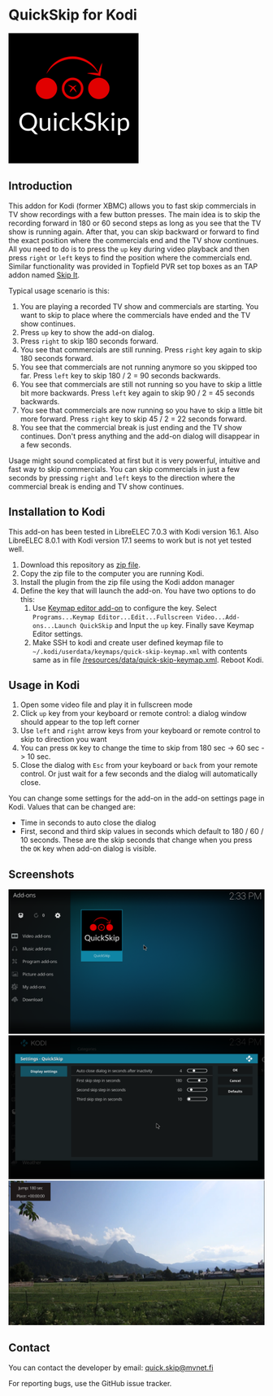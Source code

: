 # QuickSkip for Kodi 

<img src="icon.png" alt="QuickSkip logo"/>

## Introduction

This addon for Kodi (former XBMC) allows you to fast skip commercials in TV show recordings with a few button presses. The main idea is to skip the recording forward in 180 or 60 second steps as long as you see that the TV show is running again. After that, you can skip backward or forward to find the exact position where the commercials end and the TV show continues. All you need to do is to press the `up` key during video playback and then press `right` or `left` keys to find the position where the commercials end. Similar functionality was provided in Topfield PVR set top boxes as an TAP addon named [Skip It](http://www.saunalahti.fi/tsalomak/skipit.html).

Typical usage scenario is this:
1. You are playing a recorded TV show and commercials are starting. You want to skip to place where the commercials have ended and the TV show continues.
1. Press `up` key to show the add-on dialog.
1. Press `right` to skip 180 seconds forward.
1. You see that commercials are still running. Press `right` key again to skip 180 seconds forward.
1. You see that commercials are not running anymore so you skipped too far. Press `left` key to skip 180 / 2 = 90 seconds backwards.
1. You see that commercials are still not running so you have to skip a little bit more backwards. Press `left` key again to skip 90 / 2 = 45 seconds backwards.
1. You see that commercials are now running so you have to skip a little bit more forward. Press `right` key to skip 45 / 2 = 22 seconds forward.
1. You see that the commercial break is just ending and the TV show continues. Don't press anything and the add-on dialog will disappear in a few seconds.

Usage might sound complicated at first but it is very powerful, intuitive and fast way to skip commercials. You can skip commercials in just a few seconds by pressing `right` and `left` keys to the direction where the commercial break is ending and TV show continues.

## Installation to Kodi

This add-on has been tested in LibreELEC 7.0.3 with Kodi version 16.1. Also LibreELEC 8.0.1 with Kodi version 17.1 seems to work but is not yet tested well.

1. Download this repository as [zip file](https://github.com/mvestola/plugin.video.quick.skip/archive/master.zip).
1. Copy the zip file to the computer you are running Kodi.
1. Install the plugin from the zip file using the Kodi addon manager
1. Define the key that will launch the add-on. You have two options to do this:
   1. Use [Keymap editor add-on](http://kodi.wiki/view/Add-on:Keymap_Editor) to configure the key. Select `Programs...Keymap Editor...Edit...Fullscreen Video...Add-ons...Launch QuickSkip` and Input the `up` key. Finally save Keymap Editor settings.
   1. Make SSH to kodi and create user defined keymap file to `~/.kodi/userdata/keymaps/quick-skip-keymap.xml` with contents same as in file [/resources/data/quick-skip-keymap.xml](/resources/data/quick-skip-keymap.xml). Reboot Kodi.

## Usage in Kodi

1. Open some video file and play it in fullscreen mode
1. Click `up` key from your keyboard or remote control: a dialog window should appear to the top left corner
1. Use `left` and `right` arrow keys from your keyboard or remote control to skip to direction you want
1. You can press `OK` key to change the time to skip from 180 sec -> 60 sec -> 10 sec.
1. Close the dialog with `Esc` from your keyboard or `back` from your remote control. Or just wait for a few seconds and the dialog will automatically close.

You can change some settings for the add-on in the add-on settings page in Kodi. Values that can be changed are:
* Time in seconds to auto close the dialog
* First, second and third skip values in seconds which default to 180 / 60 / 10 seconds. These are the skip seconds that change when you press the `OK` key when add-on dialog is visible.

## Screenshots

<img src="resources/screenshots/screenshot-01.png" alt="Add-on view with logo" width="600" />
<img src="resources/screenshots/screenshot-02.png" alt="Add-on settings" width="600" />
<img src="resources/screenshots/screenshot-03.png" alt="Add-on dialog when playing video" width="600" />

## Contact

You can contact the developer by email: quick.skip@mvnet.fi

For reporting bugs, use the GitHub issue tracker.
